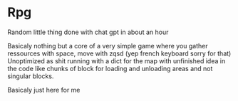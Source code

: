 # Rpg
Random little thing done with chat gpt in about an hour

Basicaly nothing but a core of a very simple game where you gather ressources with space, move with zqsd (yep french keyboard sorry for that)
Unoptimized as shit running with a dict for the map with unfinished idea in the code like chunks of block for loading and unloading areas and not singular blocks.

Basicaly just here for me
